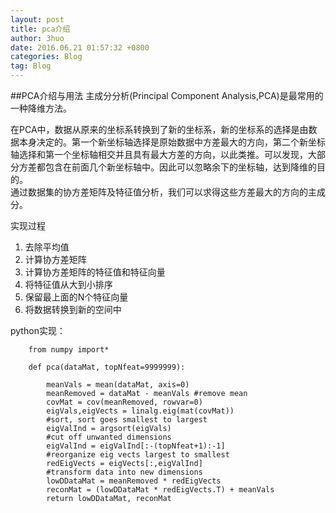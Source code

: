 ```yaml
---
layout: post
title: pca介绍
author: 3huo
date: 2016.06.21 01:57:32 +0800
categories: Blog
tag: Blog
---
```


##PCA介绍与用法
主成分分析(Principal Component Analysis,PCA)是最常用的一种降维方法。

在PCA中，数据从原来的坐标系转换到了新的坐标系，新的坐标系的选择是由数据本身决定的。第一个新坐标轴选择是原始数据中方差最大的方向，第二个新坐标轴选择和第一个坐标轴相交并且具有最大方差的方向，以此类推。可以发现，大部分方差都包含在前面几个新坐标轴中。因此可以忽略余下的坐标轴，达到降维的目的。  
通过数据集的协方差矩阵及特征值分析，我们可以求得这些方差最大的方向的主成分。

实现过程

1. 去除平均值
2. 计算协方差矩阵
3. 计算协方差矩阵的特征值和特征向量
4. 将特征值从大到小排序
5. 保留最上面的N个特征向量
6. 将数据转换到新的空间中

python实现：

```
    from numpy import*

	def pca(dataMat, topNfeat=9999999):

    	meanVals = mean(dataMat, axis=0)
    	meanRemoved = dataMat - meanVals #remove mean
    	covMat = cov(meanRemoved, rowvar=0)
    	eigVals,eigVects = linalg.eig(mat(covMat))
		#sort, sort goes smallest to largest
    	eigValInd = argsort(eigVals) 
		#cut off unwanted dimensions             
    	eigValInd = eigValInd[:-(topNfeat+1):-1]   
		#reorganize eig vects largest to smallest
    	redEigVects = eigVects[:,eigValInd]       
		#transform data into new dimensions
    	lowDDataMat = meanRemoved * redEigVects		
    	reconMat = (lowDDataMat * redEigVects.T) + meanVals
    	return lowDDataMat, reconMat
```

		

